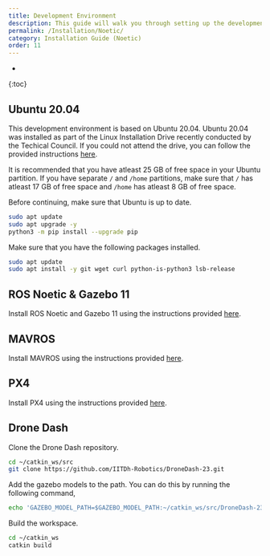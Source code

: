 ```yaml
---
title: Development Environment
description: This guide will walk you through setting up the development environment for Drone Dash.
permalink: /Installation/Noetic/
category: Installation Guide (Noetic)
order: 11
---
```

* 
{:toc}

## Ubuntu 20.04
This development environment is based on Ubuntu 20.04. Ubuntu 20.04 was installed as part of the Linux Installation Drive recently conducted by the Techical Council. If you could not attend the drive, you can follow the provided instructions [here](https://docs.google.com/presentation/d/e/2PACX-1vSSYaGke6S7vt5O1jxJtp7lYGXzQcCDm5WjhaGEEpvI6D9KgdexZb1dKV68k7jj5jfyuiR_ZIkGycAm/pub?start=false&loop=false&delayms=3000&slide=id.p).

It is recommended that you have atleast 25 GB of free space in your Ubuntu partition. If you have separate `/` and `/home` partitions, make sure that `/` has atleast 17 GB of free space and `/home` has atleast 8 GB of free space.

Before continuing, make sure that Ubuntu is up to date.
```bash
sudo apt update
sudo apt upgrade -y
python3 -m pip install --upgrade pip
```

Make sure that you have the following packages installed.
```bash
sudo apt update
sudo apt install -y git wget curl python-is-python3 lsb-release
```

## ROS Noetic & Gazebo 11
Install ROS Noetic and Gazebo 11 using the instructions provided [here](./ROS).

## MAVROS
Install MAVROS using the instructions provided [here](./../MAVROS).

## PX4
Install PX4 using the instructions provided [here](./../PX4).

## Drone Dash
Clone the Drone Dash repository.
```bash
cd ~/catkin_ws/src
git clone https://github.com/IITDh-Robotics/DroneDash-23.git
```

Add the gazebo models to the path. You can do this by running the following command,
```bash
echo 'GAZEBO_MODEL_PATH=$GAZEBO_MODEL_PATH:~/catkin_ws/src/DroneDash-23/models' >> ~/.bashrc
```

Build the workspace.
```bash
cd ~/catkin_ws
catkin build
```
